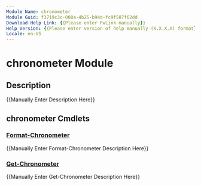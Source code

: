 ```yaml
---
Module Name: chronometer
Module Guid: f3719c3c-008a-4b25-b94d-fc9f587f62dd
Download Help Link: {{Please enter FwLink manually}}
Help Version: {{Please enter version of help manually (X.X.X.X) format}}
Locale: en-US
---
```


# chronometer Module
## Description
{{Manually Enter Description Here}}

## chronometer Cmdlets
### [Format-Chronometer](Format-Chronometer.md)
{{Manually Enter Format-Chronometer Description Here}}

### [Get-Chronometer](Get-Chronometer.md)
{{Manually Enter Get-Chronometer Description Here}}

